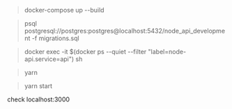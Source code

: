 > docker-compose up --build

> psql postgresql://postgres:postgres@localhost:5432/node_api_development -f migrations.sql

> docker exec -it $(docker ps --quiet --filter "label=node-api.service=api") sh

> yarn

> yarn start

check localhost:3000

